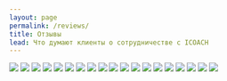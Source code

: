 ```yaml
---
layout: page
permalink: /reviews/
title: Отзывы
lead: Что думают клиенты о сотрудничестве с ICOACH
---
```


<img class="border m-4" src="/images/thanks/photo_2019-11-09 20.13.23-min.jpeg">
<img class="border m-4" src="/images/thanks/photo_2019-11-09 20.13.24-min.jpeg">
<img class="border m-4" src="/images/thanks/photo_2019-11-09 20.13.20-min.jpeg">
<img class="border m-4" src="/images/thanks/photo_2019-11-09 20.13.19-min.jpeg">
<img class="border m-4" src="/images/thanks/photo_2019-11-09 20.13.18-min.jpeg">
<img class="border m-4" src="/images/thanks/photo_2019-11-09 20.13.17-min.jpeg">
<img class="border m-4" src="/images/thanks/photo_2019-11-09 20.13.16-min.jpeg">
<img class="border m-4" src="/images/thanks/photo_2019-11-09 20.13.15-min.jpeg">
<img class="border m-4" src="/images/thanks/photo_2019-11-09 20.13.14-min.jpeg">
<img class="border m-4" src="/images/thanks/photo_2019-11-09 20.13.13-min.jpeg">
<img class="border m-4" src="/images/thanks/photo_2019-11-09 20.13.08-min.jpeg">
<img class="border m-4" src="/images/thanks/photo_2019-11-09 20.13.07-min.jpeg">
<img class="border m-4" src="/images/thanks/photo_2019-11-09 20.13.06-min.jpeg">
<img class="border m-4" src="/images/thanks/photo_2019-11-09 20.13.05-min.jpeg">
<img class="border m-4" src="/images/thanks/photo_2019-11-09 20.13.04-min.jpeg">
<img class="border m-4" src="/images/thanks/photo_2019-11-09 20.13.02-min.jpeg">
<img class="border m-4" src="/images/thanks/photo_2019-11-09 20.13.01-min.jpeg">
<img class="border m-4" src="/images/thanks/photo_2019-11-09 20.13.00-min.jpeg">
<img class="border m-4" src="/images/thanks/photo_2019-11-09 20.12.58-min.jpeg">
